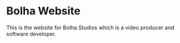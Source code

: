# Bolha Website
This is the website for Bolha Studios which is a video producer and software developer.
